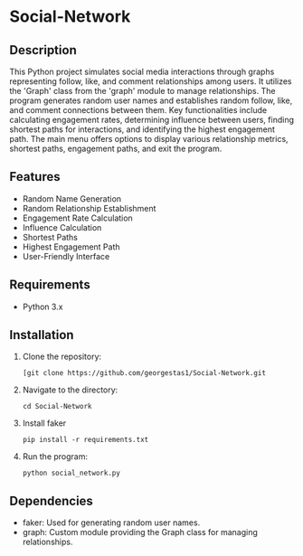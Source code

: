 # Social-Network

## Description
This Python project simulates social media interactions through graphs representing follow, like, and comment relationships among users. It utilizes the 'Graph' class from the 'graph' module to manage relationships. The program generates random user names and establishes random follow, like, and comment connections between them. Key functionalities include calculating engagement rates, determining influence between users, finding shortest paths for interactions, and identifying the highest engagement path. The main menu offers options to display various relationship metrics, shortest paths, engagement paths, and exit the program.

## Features
- Random Name Generation
- Random Relationship Establishment
- Engagement Rate Calculation
- Influence Calculation
- Shortest Paths
- Highest Engagement Path
- User-Friendly Interface

## Requirements

- Python 3.x
  
## Installation

1. Clone the repository:
   
    ```
    [git clone https://github.com/georgestas1/Social-Network.git
    ```
2. Navigate to the directory:
   
    ```
    cd Social-Network
    ```
4. Install faker
   
    ```
    pip install -r requirements.txt  
    ```  
6. Run the program:
   
    ```
    python social_network.py
    ```
    
## Dependencies

- faker: Used for generating random user names.
- graph: Custom module providing the Graph class for managing relationships.
